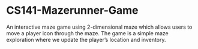 # CS141-Mazerunner-Game
An interactive maze game using 2-dimensional maze which allows users to move a player icon through the maze. 
The game is a simple maze exploration where we update the player’s location and inventory.
